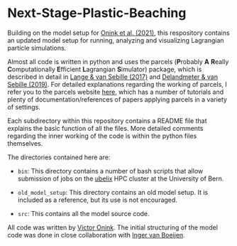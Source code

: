 # Next-Stage-Plastic-Beaching
Building on the model setup for [Onink et al. (2021)](https://doi.org/10.1088/1748-9326/abecbd),
this respository contains an updated model setup for running, analyzing and visualizing 
Lagrangian particle simulations. 

Almost all code is written in python and uses the parcels (**P**robably **A** 
**R**eally **C**omputationally **E**fficient **L**agrangian **S**imulator) package, which is 
described in detail in [Lange & van Sebille (2017)](https://doi.org/10.5194/gmd-10-4175-2017)
 and [Delandmeter & van Sebille (2019)](https://doi.org/10.5194/gmd-12-3571-2019). For 
detailed explanations regarding the working of parcels, I refer you to the parcels website
[here](http://oceanparcels.org/), which has a number of tutorials and plenty of
documentation/references of papers applying parcels in a variety of settings.

Each subdirectory within this repository contains a README file that explains the basic
function of all the files. More detailed comments regarding the inner working of the code
is within the python files themselves.

The directories contained here are:
- `bin`: This directory contains a number of bash scripts that allow submission of jobs on
the [ubelix](https://ubelix.unibe.ch/) HPC cluster at the University of Bern.
  
- `old_model_setup`: This directory contains an old model setup. It is included as a
reference, but its use is not encouraged.
  
- `src`: This contains all the model source code.

All code was written by [Victor Onink](https://github.com/VictorOnink). The initial structuring of 
the model code was done in close collaboration with 
[Inger van Boeijen](https://github.com/IngerMathilde).
